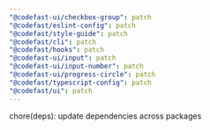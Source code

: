 ```yaml
---
"@codefast-ui/checkbox-group": patch
"@codefast/eslint-config": patch
"@codefast/style-guide": patch
"@codefast/cli": patch
"@codefast/hooks": patch
"@codefast-ui/input": patch
"@codefast-ui/input-number": patch
"@codefast-ui/progress-circle": patch
"@codefast/typescript-config": patch
"@codefast/ui": patch
---
```


chore(deps): update dependencies across packages
